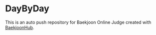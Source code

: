 # DayByDay
This is an auto push repository for Baekjoon Online Judge created with [BaekjoonHub](https://github.com/BaekjoonHub/BaekjoonHub).
